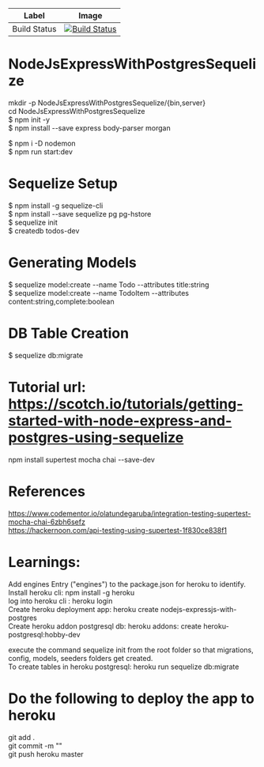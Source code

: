 | Label | Image |
| --- | --- |
| Build Status | [![Build Status](http://img.shields.io/travis/badges/badgerbadgerbadger.svg?style=flat-square)](https://gitlab.com/senth542002/NodeJsExpressWithPostgresSequelize/pipelines/) |


# NodeJsExpressWithPostgresSequelize <br/>

mkdir -p NodeJsExpressWithPostgresSequelize/{bin,server} <br/>
cd NodeJsExpressWithPostgresSequelize <br/>
$ npm init -y <br/>
$ npm install --save express body-parser morgan <br/>

$ npm i -D nodemon <br/>
$ npm run start:dev <br/>

# Sequelize Setup <br/>

$ npm install -g sequelize-cli <br/>
$ npm install --save sequelize pg pg-hstore <br/>
$ sequelize init <br/>
$ createdb todos-dev <br/>

# Generating Models <br/>
$ sequelize model:create --name Todo --attributes title:string <br/>
$ sequelize model:create --name TodoItem --attributes content:string,complete:boolean <br/>

# DB Table Creation <br/>
$ sequelize db:migrate <br/>

# Tutorial url: https://scotch.io/tutorials/getting-started-with-node-express-and-postgres-using-sequelize <br/>

npm install supertest mocha chai --save-dev  <br/>

# References <br/>
https://www.codementor.io/olatundegaruba/integration-testing-supertest-mocha-chai-6zbh6sefz <br/>
https://hackernoon.com/api-testing-using-supertest-1f830ce838f1 <br/>


# Learnings: <br/>
Add engines Entry ("engines") to the package.json for heroku to identify. <br/>
Install heroku cli: npm install -g heroku <br/>
log into heroku cli : heroku login <br/>
Create heroku deployment app: heroku create nodejs-expressjs-with-postgres <br/>
Create heroku addon postgresql db: heroku addons: create heroku-postgresql:hobby-dev <br/>

execute the command sequelize init from the root folder so that migrations, config, models, seeders folders get created. <br/>
To create tables in heroku postgresql: heroku run sequelize db:migrate <br/>

# Do the following to deploy the app to heroku <br/>
git add . <br/>
git commit -m "" <br/>
git push heroku master <br/>



